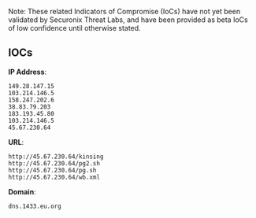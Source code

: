 Note: These related Indicators of Compromise (IoCs) have not yet been validated by Securonix Threat Labs, and have been provided as beta IoCs of low confidence until otherwise stated.

## IOCs

__IP Address__:

```text
149.28.147.15
103.214.146.5
158.247.202.6
38.83.79.203
183.193.45.80
103.214.146.5
45.67.230.64
```

__URL__:

```text
http://45.67.230.64/kinsing
http://45.67.230.64/pg2.sh
http://45.67.230.64/pg.sh
http://45.67.230.64/wb.xml
```

__Domain__:

```text
dns.1433.eu.org
```
